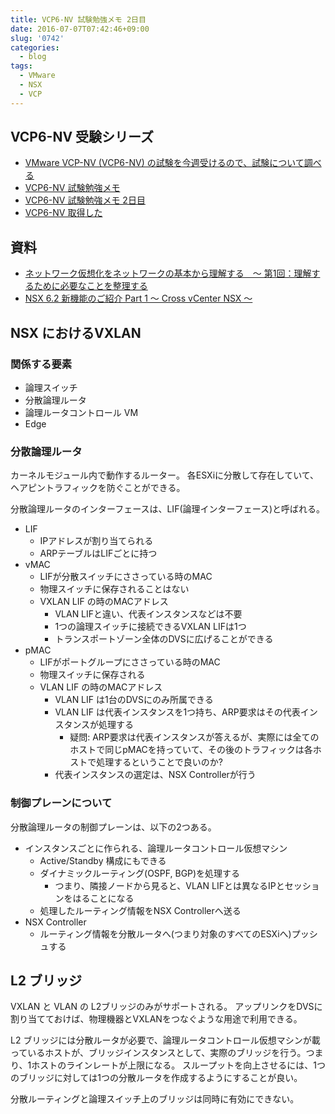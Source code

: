 ```yaml
---
title: VCP6-NV 試験勉強メモ 2日目
date: 2016-07-07T07:42:46+09:00
slug: '0742'
categories:
  - blog
tags:
  - VMware
  - NSX
  - VCP
---
```



## VCP6-NV 受験シリーズ

+ [VMware VCP-NV (VCP6-NV) の試験を今週受けるので、試験について調べる]({filename}/diary/2016/20160705_vmware_vcp_nv.md)
+ [VCP6-NV 試験勉強メモ]({filename}/diary/2016/20160705_vmware_vcp_nv_study.md)
+ [VCP6-NV 試験勉強メモ 2日目]({filename}/diary/2016/20160705_vmware_vcp_nv_study_2.md)
+ [VCP6-NV 取得した]({filename}/diary/2016/20160705_vmware_vcp_nv_study_result.md)

## 資料
- [ネットワーク仮想化をネットワークの基本から理解する　〜 第1回：理解するために必要なことを整理する](http://blogs.vmware.com/jp-cim/2015/03/nwv01.html)
- [NSX 6.2 新機能のご紹介 Part 1 〜 Cross vCenter NSX 〜](https://blogs.vmware.com/networkvirtualization/2015/12/2366.html?lang=ja#.V3ve2WiLSUk)

## NSX におけるVXLAN

### 関係する要素
- 論理スイッチ
- 分散論理ルータ
- 論理ルータコントロール VM
- Edge

### 分散論理ルータ
カーネルモジュール内で動作するルーター。
各ESXiに分散して存在していて、ヘアピントラフィックを防ぐことができる。

分散論理ルータのインターフェースは、LIF(論理インターフェース)と呼ばれる。

- LIF
    - IPアドレスが割り当てられる
    - ARPテーブルはLIFごとに持つ
- vMAC
    - LIFが分散スイッチにささっている時のMAC
    - 物理スイッチに保存されることはない
    - VXLAN LIF の時のMACアドレス
        - VLAN LIFと違い、代表インスタンスなどは不要
        - 1つの論理スイッチに接続できるVXLAN LIFは1つ
        - トランスポートゾーン全体のDVSに広げることができる
- pMAC
    - LIFがポートグループにささっている時のMAC
    - 物理スイッチに保存される
    - VLAN LIF の時のMACアドレス
        - VLAN LIF は1台のDVSにのみ所属できる
        - VLAN LIF は代表インスタンスを1つ持ち、ARP要求はその代表インスタンスが処理する
            - 疑問: ARP要求は代表インスタンスが答えるが、実際には全てのホストで同じpMACを持っていて、その後のトラフィックは各ホストで処理するということで良いのか?
        - 代表インスタンスの選定は、NSX Controllerが行う

### 制御プレーンについて

分散論理ルータの制御プレーンは、以下の2つある。

- インスタンスごとに作られる、論理ルータコントロール仮想マシン
    - Active/Standby 構成にもできる
    - ダイナミックルーティング(OSPF, BGP)を処理する
        - つまり、隣接ノードから見ると、VLAN LIFとは異なるIPとセッションをはることになる
    - 処理したルーティング情報をNSX Controllerへ送る
- NSX Controller
    - ルーティング情報を分散ルータへ(つまり対象のすべてのESXiへ)プッシュする

## L2 ブリッジ

VXLAN と VLAN の L2ブリッジのみがサポートされる。
アップリンクをDVSに割り当てておけば、物理機器とVXLANをつなぐような用途で利用できる。

L2 ブリッジには分散ルータが必要で、論理ルータコントロール仮想マシンが載っているホストが、ブリッジインスタンスとして、実際のブリッジを行う。つまり、1ホストのラインレートが上限になる。
スループットを向上させるには、1つのブリッジに対しては1つの分散ルータを作成するようにすることが良い。

分散ルーティングと論理スイッチ上のブリッジは同時に有効にできない。

